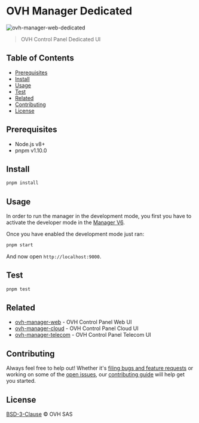 # OVH Manager Dedicated

![ovh-manager-web-dedicated](https://user-images.githubusercontent.com/428384/36022099-219b3188-0d88-11e8-9bae-31d593e67e76.png)

> OVH Control Panel Dedicated UI

## Table of Contents

* [Prerequisites](#prerequisites)
* [Install](#install)
* [Usage](#usage)
* [Test](#test)
* [Related](#related)
* [Contributing](#contributing)
* [License](#license)

## Prerequisites

* Node.js v8+
* pnpm v1.10.0

## Install

```sh
pnpm install
```

## Usage

In order to run the manager in the development mode, you first you have to activate the developer mode in the [Manager V6](https://www.ovh.com/manager/dedicated/#/useraccount/advanced).

Once you have enabled the development mode just ran:

```sh
pnpm start
```

And now open `http://localhost:9000`.

## Test

```sh
pnpm test
```

## Related

* [ovh-manager-web](https://github.com/ovh/manager/tree/master/packages/manager/apps/web) - OVH Control Panel Web UI
* [ovh-manager-cloud](https://github.com/ovh/manager/tree/master/packages/manager/apps/cloud) - OVH Control Panel Cloud UI
* [ovh-manager-telecom](https://github.com/ovh/manager/tree/master/packages/manager/apps/telecom) - OVH Control Panel Telecom UI

## Contributing

Always feel free to help out! Whether it's [filing bugs and feature requests](https://github.com/ovh/manager/issues/new) or working on some of the [open issues](https://github.com/ovh/manager/issues), our [contributing guide](https://github.com/ovh/manager/blob/master/CONTRIBUTING.md) will help get you started.

## License

[BSD-3-Clause](LICENSE) © OVH SAS
